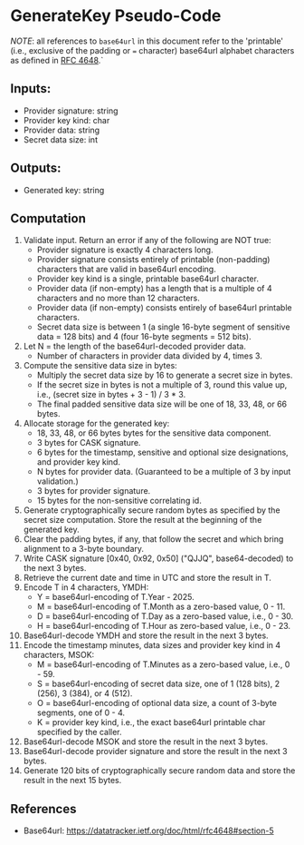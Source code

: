 # GenerateKey Pseudo-Code

*NOTE*: all references to `base64url` in this document refer to the 'printable' (i.e., exclusive of the padding or `=` character) base64url alphabet characters as defined in [RFC 4648](https://datatracker.ietf.org/doc/html/rfc4648#section-5).`

## Inputs:
- Provider signature: string
- Provider key kind: char
- Provider data: string
- Secret data size: int

## Outputs:
- Generated key: string

## Computation
1. Validate input. Return an error if any of the following are NOT true:
    - Provider signature is exactly 4 characters long.
    - Provider signature consists entirely of printable (non-padding) characters that are valid in base64url encoding.
    - Provider key kind is a single, printable base64url character.
    - Provider data (if non-empty) has a length that is a multiple of 4 characters and no more than 12 characters.
    - Provider data (if non-empty) consists entirely of base64url printable characters.
    - Secret data size is between 1 (a single 16-byte segment of sensitive data = 128 bits) and 4 (four 16-byte segments = 512 bits).
1. Let N = the length of the base64url-decoded provider data.
    - Number of characters in provider data divided by 4, times 3.
1. Compute the sensitive data size in bytes:
    - Multiply the secret data size by 16 to generate a secret size in bytes.
    - If the secret size in bytes is not a multiple of 3, round this value up, i.e., (secret size in bytes + 3 - 1) / 3 * 3.
    - The final padded sensitive data size will be one of 18, 33, 48, or 66 bytes.
1. Allocate storage for the generated key:
    - 18, 33, 48, or 66 bytes bytes for the sensitive data component.
    - 3 bytes for CASK signature.
    - 6 bytes for the timestamp, sensitive and optional size designations, and provider key kind.
    - N bytes for provider data. (Guaranteed to be a multiple of 3 by input validation.)
    - 3 bytes for provider signature.
    - 15 bytes for the non-sensitive correlating id.
1. Generate cryptographically secure random bytes as specified by the secret size computation. Store the result at the beginning of the generated key.
1. Clear the padding bytes, if any, that follow the secret and which bring alignment to a 3-byte boundary.
1. Write CASK signature [0x40, 0x92, 0x50] ("QJJQ", base64-decoded) to the next 3 bytes.
1. Retrieve the current date and time in UTC and store the result in T.
1. Encode T in 4 characters, YMDH:
    - Y = base64url-encoding of T.Year - 2025.
    - M = base64url-encoding of T.Month as a zero-based value, 0 - 11.
    - D = base64url-encoding of T.Day as a zero-based value, i.e., 0 - 30.
    - H = base64url-encoding of T.Hour as zero-based value, i.e., 0 - 23.
1. Base64url-decode YMDH and store the result in the next 3 bytes.
1. Encode the timestamp minutes, data sizes and provider key kind in 4 characters, MSOK:
    - M = base64url-encoding of T.Minutes as a zero-based value, i.e., 0 - 59.
    - S = base64url-encoding of secret data size, one of 1 (128 bits), 2 (256), 3 (384), or 4 (512).
    - O = base64url-encoding of optional data size, a count of 3-byte segments, one of 0 - 4.
    - K = provider key kind, i.e., the exact base64url printable char specified by the caller.
1. Base64url-decode MSOK and store the result in the next 3 bytes.
1. Base64url-decode provider signature and store the result in the next 3 bytes.
1. Generate 120 bits of cryptographically secure random data and store the result in the next 15 bytes.

## References
- Base64url: https://datatracker.ietf.org/doc/html/rfc4648#section-5
